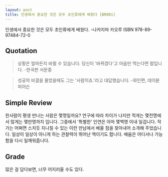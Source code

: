 ```yaml
---
layout: post
title: 인생에서 중요한 것은 모두 초인류에게 배웠다 [BR001]
---
```


인생에서 중요한 것은 모두 초인류에게 배웠다.
-나카지마 카오루
ISBN 978-89-97484-72-0

## Quotation <i class="fa fa-quote-left" aria-hidden="true"></i>

>상황은 얼마든지 바뀔 수 있습니다. 당신이 '바뀌겠다'고 마음만 먹는다면 말입니다. 
-한국판 서문중

>성공의 비결을 물었을때도 그는 '사람이죠.'라고 대답했습니다.
-와인편, 데이븓 피어슨

## Simple Review <i class="fa fa-comment" aria-hidden="true"></i>

한사람이 평생 만나는 사람은 몇명일까요? 연구에 따라 차이가 나지만 적게는 몇천명에서 많게는 몇만명까지 입니다. 그중에서 '특별한' 인연은 아마 몇백명 이내 일겁니다. 작가는 어쩌면 스치듯 지나칠 수 있는 이런 만남에서 배울 점을 찾아내어 소개해 주었습니다. 일상이 일상이 아니게 하는 관찰력이 뛰어난 책이기도 합니다. 배움은 어디서나 가능함을 다시 일깨워줍니다.

## Grade <i class="fa fa-paragraph" aria-hidden="true"></i>

<i class="fa fa-star" aria-hidden="true"></i>
<i class="fa fa-star" aria-hidden="true"></i>
<i class="fa fa-star-half-o" aria-hidden="true"></i>
<i class="fa fa-star-o" aria-hidden="true"></i>
<i class="fa fa-star-o" aria-hidden="true"></i>

많은 걸 담다보면, 너무 어지러울 수도 있다.